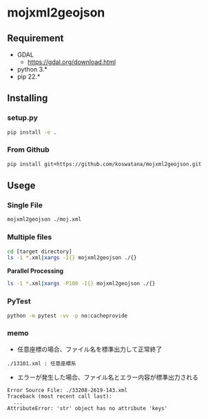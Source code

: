 # mojxml2geojson

## Requirement

- GDAL
  - https://gdal.org/download.html
- python 3.*
- pip 22.*

## Installing

### setup.py

```bash
pip install -e .
```

### From Github

```bash
pip install git+https://github.com/koswatana/mojxml2geojson.git
```

## Usege

### Single File

```bash
mojxml2geojson ./moj.xml
```

### Multiple files

```bash
cd [target directory]
ls -1 *.xml|xargs -I{} mojxml2geojson ./{}
```

**Parallel Processing**

```bash
ls -1 *.xml|xargs -P100 -I{} mojxml2geojson ./{}
```

### PyTest

```bash
python -m pytest -vv -p no:cacheprovide
```

### memo

- 任意座標の場合、ファイル名を標準出力して正常終了

```
./13101.xml : 任意座標系
```

- エラーが発生した場合、ファイル名とエラー内容が標準出力される

```
Error Source File: ./33208-2619-143.xml
Traceback (most recent call last):
  ...
AttributeError: 'str' object has no attribute 'keys'
```